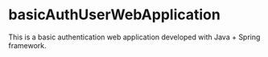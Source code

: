 # basicAuthUserWebApplication
This is a basic authentication web application developed with Java + Spring framework.
